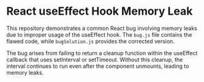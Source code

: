 # React useEffect Hook Memory Leak
This repository demonstrates a common React bug involving memory leaks due to improper usage of the useEffect hook.  The `bug.js` file contains the flawed code, while `bugSolution.js` provides the corrected version.

The bug arises from failing to return a cleanup function within the useEffect callback that uses setInterval or setTimeout. Without this cleanup, the interval continues to run even after the component unmounts, leading to memory leaks.